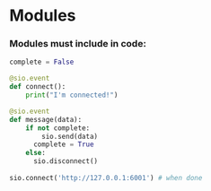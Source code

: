 # Modules

### Modules must include in code:
```python
complete = False

@sio.event
def connect():
    print("I'm connected!")

@sio.event
def message(data): 
    if not complete:
    	sio.send(data)
      complete = True
    else:
      sio.disconnect()
      
sio.connect('http://127.0.0.1:6001') # when done
```
